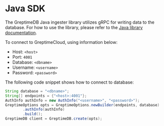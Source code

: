 # Java SDK

The GreptimeDB Java ingester library utilizes gRPC for writing data to the database. For how to use the library, please refer to the [Java library documentation](https://docs.greptime.com/v0.6/user-guide/client-libraries/java).

To connect to GreptimeCloud, using information below:

- Host: `<host>`
- Port: `4001`
- Database: `<dbname>`
- Username: `<username>`
- Password: `<password>`

The following code snippet shows how to connect to database:

```java
String database = "<dbname>";
String[] endpoints = {"<host>:4001"};
AuthInfo authInfo = new AuthInfo("<username>", "<password>");
GreptimeOptions opts = GreptimeOptions.newBuilder(endpoints, database)
        .authInfo(authInfo)
        .build();
GreptimeDB client = GreptimeDB.create(opts);
```

